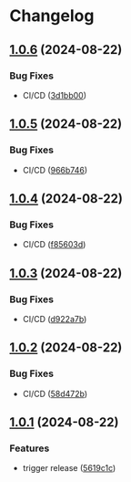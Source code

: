 # Changelog

## [1.0.6](https://github.com/AMar4enko/create-effect-app/compare/create-effect-app-v1.0.5...create-effect-app-v1.0.6) (2024-08-22)


### Bug Fixes

* CI/CD ([3d1bb00](https://github.com/AMar4enko/create-effect-app/commit/3d1bb000ba88a42193a74d400e92c9423c646d1d))

## [1.0.5](https://github.com/AMar4enko/create-effect-app/compare/create-effect-app-v1.0.4...create-effect-app-v1.0.5) (2024-08-22)


### Bug Fixes

* CI/CD ([966b746](https://github.com/AMar4enko/create-effect-app/commit/966b746fbb4e0bac12e87a3a1f8a19613ece4352))

## [1.0.4](https://github.com/AMar4enko/create-effect-app/compare/create-effect-app-v1.0.3...create-effect-app-v1.0.4) (2024-08-22)


### Bug Fixes

* CI/CD ([f85603d](https://github.com/AMar4enko/create-effect-app/commit/f85603d856ef40971e9978cae13ba71bd0ad1a90))

## [1.0.3](https://github.com/AMar4enko/create-effect-app/compare/create-effect-app-v1.0.2...create-effect-app-v1.0.3) (2024-08-22)


### Bug Fixes

* CI/CD ([d922a7b](https://github.com/AMar4enko/create-effect-app/commit/d922a7b0e5d39c2401b41fba11b2440f0bd17037))

## [1.0.2](https://github.com/AMar4enko/create-effect-app/compare/create-effect-app-v1.0.1...create-effect-app-v1.0.2) (2024-08-22)


### Bug Fixes

* CI/CD ([58d472b](https://github.com/AMar4enko/create-effect-app/commit/58d472b9f5f1995aeeac302b615a80e65af5a230))

## [1.0.1](https://github.com/AMar4enko/create-effect-app/compare/create-effect-app-v1.0.0...create-effect-app-v1.0.1) (2024-08-22)


### Features

* trigger release ([5619c1c](https://github.com/AMar4enko/create-effect-app/commit/5619c1c269b4727bee6c25f3b1b6ef3a086c0d2b))
